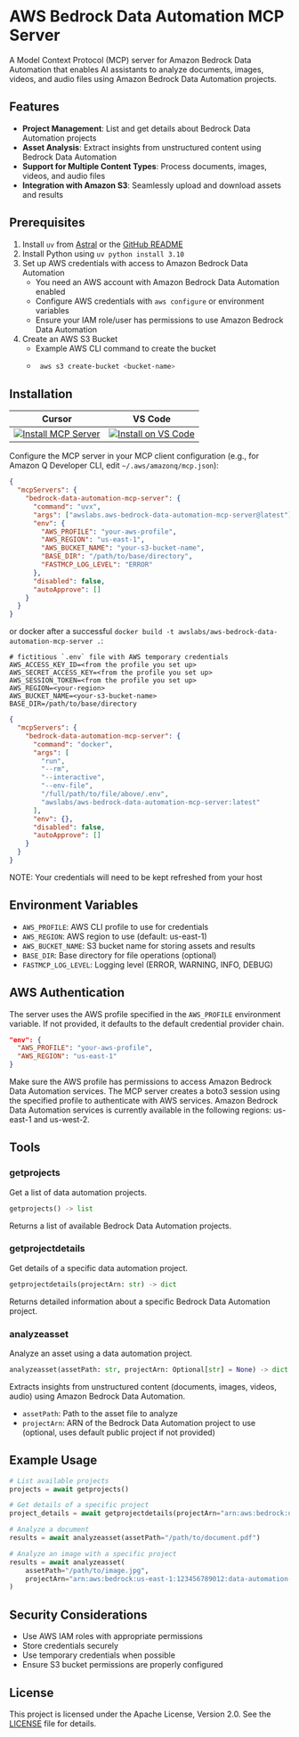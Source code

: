 # AWS Bedrock Data Automation MCP Server

A Model Context Protocol (MCP) server for Amazon Bedrock Data Automation that enables AI assistants to analyze documents, images, videos, and audio files using Amazon Bedrock Data Automation projects.

## Features

- **Project Management**: List and get details about Bedrock Data Automation projects
- **Asset Analysis**: Extract insights from unstructured content using Bedrock Data Automation
- **Support for Multiple Content Types**: Process documents, images, videos, and audio files
- **Integration with Amazon S3**: Seamlessly upload and download assets and results

## Prerequisites

1. Install `uv` from [Astral](https://docs.astral.sh/uv/getting-started/installation/) or the [GitHub README](https://github.com/astral-sh/uv#installation)
2. Install Python using `uv python install 3.10`
3. Set up AWS credentials with access to Amazon Bedrock Data Automation
   - You need an AWS account with Amazon Bedrock Data Automation enabled
   - Configure AWS credentials with `aws configure` or environment variables
   - Ensure your IAM role/user has permissions to use Amazon Bedrock Data Automation
4. Create an AWS S3 Bucket
   - Example AWS CLI command to create the bucket
   - ```bash
      aws s3 create-bucket <bucket-name>
      ```

## Installation

| Cursor | VS Code |
|:------:|:-------:|
| [![Install MCP Server](https://cursor.com/deeplink/mcp-install-light.svg)](https://cursor.com/en/install-mcp?name=bedrock-data-automation-mcp-server&config=eyJjb21tYW5kIjoidXZ4IGF3c2xhYnMuYXdzLWJlZHJvY2stZGF0YS1hdXRvbWF0aW9uLW1jcC1zZXJ2ZXJAbGF0ZXN0IiwiZW52Ijp7IkFXU19QUk9GSUxFIjoieW91ci1hd3MtcHJvZmlsZSIsIkFXU19SRUdJT04iOiJ1cy1lYXN0LTEiLCJBV1NfQlVDS0VUX05BTUUiOiJ5b3VyLXMzLWJ1Y2tldC1uYW1lIiwiQkFTRV9ESVIiOiIvcGF0aC90by9iYXNlL2RpcmVjdG9yeSIsIkZBU1RNQ1BfTE9HX0xFVkVMIjoiRVJST1IifSwiZGlzYWJsZWQiOmZhbHNlLCJhdXRvQXBwcm92ZSI6W119) | [![Install on VS Code](https://img.shields.io/badge/Install_on-VS_Code-FF9900?style=flat-square&logo=visualstudiocode&logoColor=white)](https://insiders.vscode.dev/redirect/mcp/install?name=Bedrock%20Data%20Automation%20MCP%20Server&config=%7B%22command%22%3A%22uvx%22%2C%22args%22%3A%5B%22awslabs.aws-bedrock-data-automation-mcp-server%40latest%22%5D%2C%22env%22%3A%7B%22AWS_PROFILE%22%3A%22your-aws-profile%22%2C%22AWS_REGION%22%3A%22us-east-1%22%2C%22AWS_BUCKET_NAME%22%3A%22your-s3-bucket-name%22%2C%22BASE_DIR%22%3A%22%2Fpath%2Fto%2Fbase%2Fdirectory%22%2C%22FASTMCP_LOG_LEVEL%22%3A%22ERROR%22%7D%2C%22disabled%22%3Afalse%2C%22autoApprove%22%3A%5B%5D%7D) |

Configure the MCP server in your MCP client configuration (e.g., for Amazon Q Developer CLI, edit `~/.aws/amazonq/mcp.json`):

```json
{
  "mcpServers": {
    "bedrock-data-automation-mcp-server": {
      "command": "uvx",
      "args": ["awslabs.aws-bedrock-data-automation-mcp-server@latest"],
      "env": {
        "AWS_PROFILE": "your-aws-profile",
        "AWS_REGION": "us-east-1",
        "AWS_BUCKET_NAME": "your-s3-bucket-name",
        "BASE_DIR": "/path/to/base/directory",
        "FASTMCP_LOG_LEVEL": "ERROR"
      },
      "disabled": false,
      "autoApprove": []
    }
  }
}
```

or docker after a successful `docker build -t awslabs/aws-bedrock-data-automation-mcp-server .`:

```file
# fictitious `.env` file with AWS temporary credentials
AWS_ACCESS_KEY_ID=<from the profile you set up>
AWS_SECRET_ACCESS_KEY=<from the profile you set up>
AWS_SESSION_TOKEN=<from the profile you set up>
AWS_REGION=<your-region>
AWS_BUCKET_NAME=<your-s3-bucket-name>
BASE_DIR=/path/to/base/directory
```

```json
{
  "mcpServers": {
    "bedrock-data-automation-mcp-server": {
      "command": "docker",
      "args": [
        "run",
        "--rm",
        "--interactive",
        "--env-file",
        "/full/path/to/file/above/.env",
        "awslabs/aws-bedrock-data-automation-mcp-server:latest"
      ],
      "env": {},
      "disabled": false,
      "autoApprove": []
    }
  }
}
```
NOTE: Your credentials will need to be kept refreshed from your host

## Environment Variables

- `AWS_PROFILE`: AWS CLI profile to use for credentials
- `AWS_REGION`: AWS region to use (default: us-east-1)
- `AWS_BUCKET_NAME`: S3 bucket name for storing assets and results
- `BASE_DIR`: Base directory for file operations (optional)
- `FASTMCP_LOG_LEVEL`: Logging level (ERROR, WARNING, INFO, DEBUG)

## AWS Authentication

The server uses the AWS profile specified in the `AWS_PROFILE` environment variable. If not provided, it defaults to the default credential provider chain.

```json
"env": {
  "AWS_PROFILE": "your-aws-profile",
  "AWS_REGION": "us-east-1"
}
```

Make sure the AWS profile has permissions to access Amazon Bedrock Data Automation services. The MCP server creates a boto3 session using the specified profile to authenticate with AWS services. Amazon Bedrock Data Automation services is currently available in the following regions: us-east-1 and us-west-2.

## Tools

### getprojects

Get a list of data automation projects.

```python
getprojects() -> list
```

Returns a list of available Bedrock Data Automation projects.

### getprojectdetails

Get details of a specific data automation project.

```python
getprojectdetails(projectArn: str) -> dict
```

Returns detailed information about a specific Bedrock Data Automation project.

### analyzeasset

Analyze an asset using a data automation project.

```python
analyzeasset(assetPath: str, projectArn: Optional[str] = None) -> dict
```

Extracts insights from unstructured content (documents, images, videos, audio) using Amazon Bedrock Data Automation.

- `assetPath`: Path to the asset file to analyze
- `projectArn`: ARN of the Bedrock Data Automation project to use (optional, uses default public project if not provided)

## Example Usage

```python
# List available projects
projects = await getprojects()

# Get details of a specific project
project_details = await getprojectdetails(projectArn="arn:aws:bedrock:us-east-1:123456789012:data-automation-project/my-project")

# Analyze a document
results = await analyzeasset(assetPath="/path/to/document.pdf")

# Analyze an image with a specific project
results = await analyzeasset(
    assetPath="/path/to/image.jpg",
    projectArn="arn:aws:bedrock:us-east-1:123456789012:data-automation-project/my-project"
)
```

## Security Considerations

- Use AWS IAM roles with appropriate permissions
- Store credentials securely
- Use temporary credentials when possible
- Ensure S3 bucket permissions are properly configured

## License

This project is licensed under the Apache License, Version 2.0. See the [LICENSE](https://github.com/awslabs/mcp/blob/main/src/aws-bedrock-data-automation-mcp-server/LICENSE) file for details.
